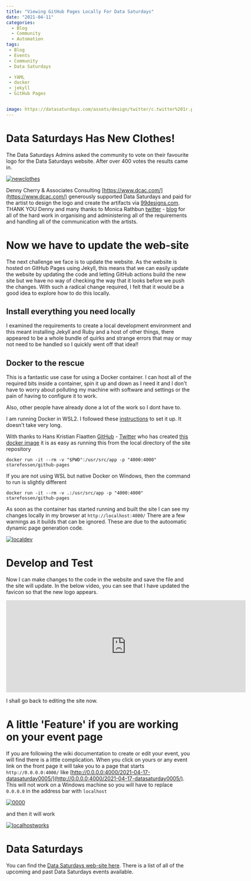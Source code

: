 ```yaml
---
title: "Viewing GitHub Pages Locally For Data Saturdays"
date: "2021-04-11" 
categories:
  - Blog
  - Community
  - Automation
tags:
 - Blog
 - Events
 - Community
 - Data Saturdays

 - YAML
 - docker
 - jekyll
 - GitHub Pages


image: https://datasaturdays.com/assets/design/twitter/c.twitter%201r.png
---
```


# Data Saturdays Has New Clothes!

The Data Saturdays Admins asked the community to vote on their favourite logo for the Data Saturdays website. After over 400 votes the results came in.

[![newclothes](https://blog.robsewell.com//assets/uploads/2021/newdatasaturdayclothes.jpg)](https://twitter.com/datasaturdays/status/1380152923498352644)

Denny Cherry & Associates Consulting [https://www.dcac.com/](https://www.dcac.com/) generously supported Data Saturdays and paid for the artist to design the logo and create the artifacts via [99designs.com](https://99designs.com). THANK YOU Denny and many thanks to Monica Rathbun [twitter](https://twitter.com/SQLEspresso) - [blog](https://sqlespresso.com/) for all of the hard work in organising and administering all of the requirements and handling all of the communication with the artists.

# Now we have to update the web-site

The next challenge we face is to update the website. As the website is hosted on GitHub Pages using Jekyll, this means that we can easily update the website by updating the code and letting GitHub actions build the new site but we have no way of checking the way that it looks before we push the changes. With such a radical change required, I felt that it would be a good idea to explore how to do this locally.

## Install everything you need locally

I examined the requirements to create a local development environment and this meant installing Jekyll and Ruby and a host of other things, there appeared to be a whole bundle of quirks and strange errors that may or may not need to be handled so I quickly went off that idea!!  

## Docker to the rescue

This is a fantastic use case for using a Docker container. I can host all of the required bits inside a container, spin it up and down as I need it and I don't have to worry about polluting my machine with software and settings or the pain of having to configure it to work.  

Also, other people have already done a lot of the work so I dont have to.  

I am running Docker in WSL2. I followed these [instructions](https://code.visualstudio.com/blogs/2020/03/02/docker-in-wsl2) to set it up. It doesn't take very long.

With thanks to Hans Kristian Flaatten [GitHub](https://github.com/Starefossen) - [Twitter](https://twitter.com/Starefossen) who has created [this docker image](https://github.com/Starefossen/docker-github-pages) it is as easy as running this from the local directory of the site repository

````
docker run -it --rm -v "$PWD":/usr/src/app -p "4000:4000" starefossen/github-pages
````

If you are not using WSL but native Docker on Windows, then the command to run is slightly different

````
docker run -it --rm -v .:/usr/src/app -p "4000:4000" starefossen/github-pages
````

As soon as the container has started running and built the site I can see my changes locally in my browser at `http://localhost:4000/` There are a few warnings as it builds that can be ignored. These are due to the autoomatic dynamic page generation code.

[![localdev](https://blog.robsewell.com//assets/uploads/2021/localdev.jpg)](https://blog.robsewell.com//assets/uploads/2021/localdev.jpg)

# Develop and Test

Now I can make changes to the code in the website and save the file and the site will update. In the below video, you can see that I have updated the favicon so that the new logo appears.

<iframe width="650" height="250" src="https://blog.robsewell.com/assets/uploads/2021/livedevelop.mp4" frameborder="0" allowfullscreen></iframe>   

I shall go back to editing the site now.

# A little 'Feature' if you are working on your event page

If you are following the wiki documentation to create or edit your event, you will find there is a little complication. When you click on yours or any event link on the front page it will take you to a page that starts `http://0.0.0.0:4000/` like [http://0.0.0.0:4000/2021-04-17-datasaturday0005/](http://0.0.0.0:4000/2021-04-17-datasaturday0005/). This will not work on a Windows machine so you will have to replace `0.0.0.0` in the address bar with `localhost`

[![0000](https://blog.robsewell.com/assets/uploads/2021/0000.jpg)](https://blog.robsewell.com/assets/uploads/2021/0000.jpg)

and then it will work

[![localhostworks](https://blog.robsewell.com/assets/uploads/2021/localhostworks.jpg)](https://blog.robsewell.com/assets/uploads/2021/localhostworks.jpg)

# Data Saturdays

You can find the [Data Saturdays web-site here](https://datasaturdays.com). There is a list of all of the upcoming and past Data Saturdays events available.
